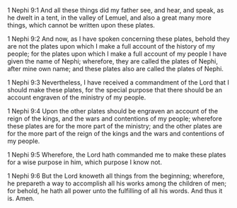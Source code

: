 1 Nephi 9:1 And all these things did my father see, and hear, and speak,
as he dwelt in a tent, in the valley of Lemuel, and also a great many
more things, which cannot be written upon these plates.

1 Nephi 9:2 And now, as I have spoken concerning these plates, behold
they are not the plates upon which I make a full account of the history
of my people; for the plates upon which I make a full account of my
people I have given the name of Nephi; wherefore, they are called the
plates of Nephi, after mine own name; and these plates also are called
the plates of Nephi.

1 Nephi 9:3 Nevertheless, I have received a commandment of the Lord that
I should make these plates, for the special purpose that there should be
an account engraven of the ministry of my people.

1 Nephi 9:4 Upon the other plates should be engraven an account of the
reign of the kings, and the wars and contentions of my people; wherefore
these plates are for the more part of the ministry; and the other plates
are for the more part of the reign of the kings and the wars and
contentions of my people.

1 Nephi 9:5 Wherefore, the Lord hath commanded me to make these plates
for a wise purpose in him, which purpose I know not.

1 Nephi 9:6 But the Lord knoweth all things from the beginning;
wherefore, he prepareth a way to accomplish all his works among the
children of men; for behold, he hath all power unto the fulfilling of
all his words. And thus it is. Amen.

